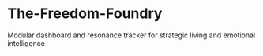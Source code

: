 # The-Freedom-Foundry
Modular dashboard and resonance tracker for strategic living and emotional intelligence

